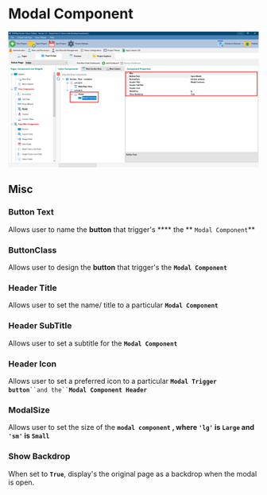 # Modal Component

![](../../.gitbook/assets/Modal.png)

## Misc

### Button Text

Allows user to name the  **button** that trigger's **** the ** `Modal Component`**

### ButtonClass

Allows user to design the **button** that trigger's the **`Modal Component`**

### Header Title

Allows user to set the name/ title to a particular **`Modal Component`**

### Header SubTitle

Allows user to set a subtitle for the **`Modal Component`**

### Header Icon

Allows user to set a preferred icon to a particular **`Modal Trigger button`**` ``and the`` `**`Modal Component Header`**

### ModalSize

Allows user to set the size of the **`modal component` , where `'lg'` is `Large` and `'sm'` is `Small`**

### Show Backdrop

When set to **`True`**, display's the original page as a backdrop when the modal is open.
